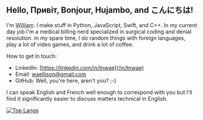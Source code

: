 ## Hello, Привіт, Bonjour, Hujambo, and こんにちは!

I'm <abbr title='he/him/his'>William</abbr>.  I make stuff in Python, JavaScript, Swift, and C++.  In my current
day job I'm a medical billing nerd specialized in surgical coding and denial resolution.  In my spare time, I do
random things with foreign languages, play a lot of video games, and drink a lot of coffee.

How to get in touch:

- LinkedIn: [https://linkedin.com/in/tnwae](/in/tnwae)
- Email: <waellison@gmail.com>
- GitHub: Well, you're here, aren't you? ;-)

I can speak English and French well enough to correspond with you but I'll find it significantly easier to
discuss matters technical in English.

[![Top Langs](https://github-readme-stats.vercel.app/api/top-langs/?username=waellison)](https://github.com/anuraghazra/github-readme-stats)
